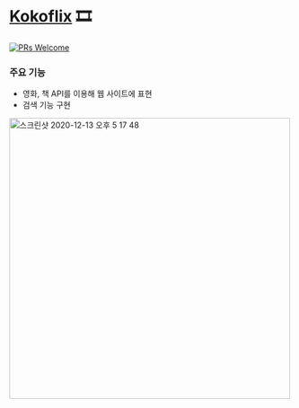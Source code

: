 # [Kokoflix](https://free-ko.github.io/project-react-kokoflix/#/) 🎞
[![PRs Welcome](https://img.shields.io/badge/PRs-welcome-brightgreen.svg?style=flat-square)](http://makeapullrequest.com)

### 주요 기능
- 영화, 책 API를 이용해 웹 사이트에 표현
- 검색 기능 구현

<img width="500" alt="스크린샷 2020-12-13 오후 5 17 48" src="https://user-images.githubusercontent.com/47565280/102006809-557b4580-3d67-11eb-970b-c55137ad0448.png">
